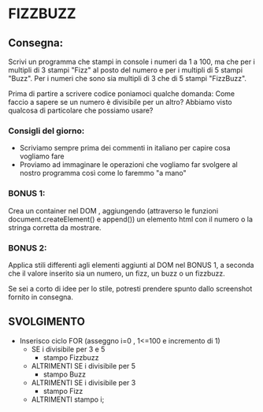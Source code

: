# FIZZBUZZ

## Consegna:

Scrivi un programma che stampi in console i numeri da 1 a 100,
ma che per i multipli di 3 stampi "Fizz" al posto del numero e per i multipli di 5 stampi "Buzz".
Per i numeri che sono sia multipli di 3 che di 5 stampi "FizzBuzz".

Prima di partire a scrivere codice poniamoci qualche domanda:
Come faccio a sapere se un numero è divisibile per un altro?
Abbiamo visto qualcosa di particolare che possiamo usare?

### Consigli del giorno:

- Scriviamo sempre prima dei commenti in italiano per capire cosa vogliamo fare
- Proviamo ad immaginare le operazioni che vogliamo far svolgere al nostro programma così come lo faremmo "a mano"

### BONUS 1:

Crea un container nel DOM , aggiungendo (attraverso le funzioni document.createElement() e append()) un elemento html con il numero o la stringa corretta da mostrare.

### BONUS 2:

Applica stili differenti agli elementi aggiunti al DOM nel BONUS 1, a seconda che il valore inserito sia un numero, un fizz, un buzz o un fizzbuzz.

Se sei a corto di idee per lo stile, potresti prendere spunto dallo screenshot fornito in consegna.

## SVOLGIMENTO

- Inserisco ciclo FOR (asseggno i=0 , 1<=100 e incremento di 1)
  - SE i divisibile per 3 e 5
    - stampo Fizzbuzz
  - ALTRIMENTI SE i divisibile per 5
    - stampo Buzz
  - ALTRIMENTI SE i divisibile per 3
    - stampo Fizz
  - ALTRIMENTI stampo i;

